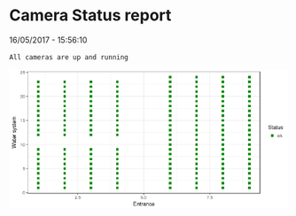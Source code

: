 Camera Status report
================
16/05/2017 - 15:56:10

    All cameras are up and running

![](camreport_files/figure-markdown_github/unnamed-chunk-2-1.png)
